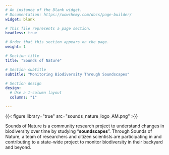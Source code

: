 ```yaml
---
# An instance of the Blank widget.
# Documentation: https://wowchemy.com/docs/page-builder/
widget: blank

# This file represents a page section.
headless: true

# Order that this section appears on the page.
weight: 1

# Section title
title: "Sounds of Nature"

# Section subtitle
subtitle: "Monitoring Biodiversity Through Soundscapes"

# Section design
design:
  # Use a 1-column layout
  columns: "1"

---
```


{{< figure library="true" src="sounds_nature_logo_AM.png" >}}


Sounds of Nature is a community research project to understand changes in biodiversity over time by studying “**soundscapes**”. Through Sounds of Nature, a team of researchers and citizen scientists are participating in and contributing to a state-wide project to monitor biodiversity in their backyard and beyond. 

